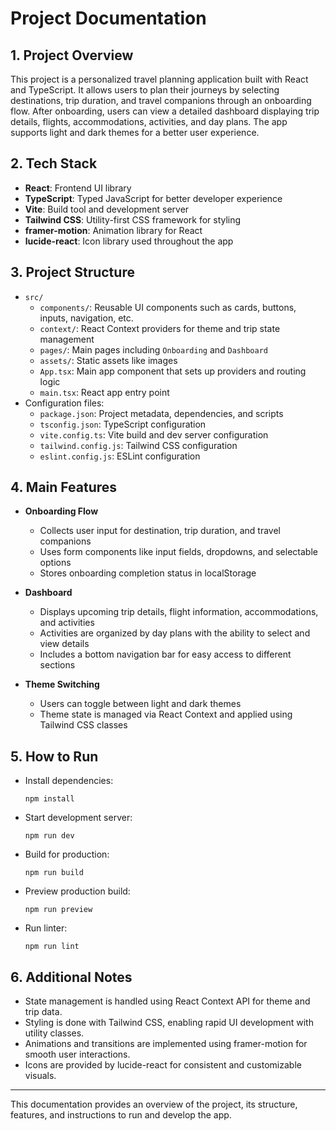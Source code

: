# Project Documentation

## 1. Project Overview

This project is a personalized travel planning application built with React and TypeScript. It allows users to plan their journeys by selecting destinations, trip duration, and travel companions through an onboarding flow. After onboarding, users can view a detailed dashboard displaying trip details, flights, accommodations, activities, and day plans. The app supports light and dark themes for a better user experience.

## 2. Tech Stack

- **React**: Frontend UI library
- **TypeScript**: Typed JavaScript for better developer experience
- **Vite**: Build tool and development server
- **Tailwind CSS**: Utility-first CSS framework for styling
- **framer-motion**: Animation library for React
- **lucide-react**: Icon library used throughout the app

## 3. Project Structure

- `src/`
  - `components/`: Reusable UI components such as cards, buttons, inputs, navigation, etc.
  - `context/`: React Context providers for theme and trip state management
  - `pages/`: Main pages including `Onboarding` and `Dashboard`
  - `assets/`: Static assets like images
  - `App.tsx`: Main app component that sets up providers and routing logic
  - `main.tsx`: React app entry point
- Configuration files:
  - `package.json`: Project metadata, dependencies, and scripts
  - `tsconfig.json`: TypeScript configuration
  - `vite.config.ts`: Vite build and dev server configuration
  - `tailwind.config.js`: Tailwind CSS configuration
  - `eslint.config.js`: ESLint configuration

## 4. Main Features

- **Onboarding Flow**

  - Collects user input for destination, trip duration, and travel companions
  - Uses form components like input fields, dropdowns, and selectable options
  - Stores onboarding completion status in localStorage

- **Dashboard**

  - Displays upcoming trip details, flight information, accommodations, and activities
  - Activities are organized by day plans with the ability to select and view details
  - Includes a bottom navigation bar for easy access to different sections

- **Theme Switching**
  - Users can toggle between light and dark themes
  - Theme state is managed via React Context and applied using Tailwind CSS classes

## 5. How to Run

- Install dependencies:
  ```
  npm install
  ```
- Start development server:
  ```
  npm run dev
  ```
- Build for production:
  ```
  npm run build
  ```
- Preview production build:
  ```
  npm run preview
  ```
- Run linter:
  ```
  npm run lint
  ```

## 6. Additional Notes

- State management is handled using React Context API for theme and trip data.
- Styling is done with Tailwind CSS, enabling rapid UI development with utility classes.
- Animations and transitions are implemented using framer-motion for smooth user interactions.
- Icons are provided by lucide-react for consistent and customizable visuals.

---

This documentation provides an overview of the project, its structure, features, and instructions to run and develop the app.
